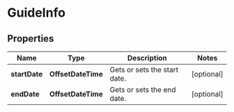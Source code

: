 

# GuideInfo


## Properties

| Name | Type | Description | Notes |
|------------ | ------------- | ------------- | -------------|
|**startDate** | **OffsetDateTime** | Gets or sets the start date. |  [optional] |
|**endDate** | **OffsetDateTime** | Gets or sets the end date. |  [optional] |



